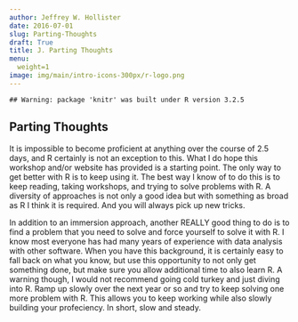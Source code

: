 ```yaml
---
author: Jeffrey W. Hollister
date: 2016-07-01
slug: Parting-Thoughts
draft: True
title: J. Parting Thoughts
menu:
  weight=1
image: img/main/intro-icons-300px/r-logo.png
---
```

    ## Warning: package 'knitr' was built under R version 3.2.5

Parting Thoughts
----------------

It is impossible to become proficient at anything over the course of 2.5 days, and R certainly is not an exception to this. What I do hope this workshop and/or website has provided is a starting point. The only way to get better with R is to keep using it. The best way I know of to do this is to keep reading, taking workshops, and trying to solve problems with R. A diversity of approaches is not only a good idea but with something as broad as R I think it is required. And you will always pick up new tricks.

In addition to an immersion approach, another REALLY good thing to do is to find a problem that you need to solve and force yourself to solve it with R. I know most everyone has had many years of experience with data analysis with other software. When you have this background, it is certainly easy to fall back on what you know, but use this opportunity to not only get something done, but make sure you allow additional time to also learn R. A warning though, I would not recommend going cold turkey and just diving into R. Ramp up slowly over the next year or so and try to keep solving one more problem with R. This allows you to keep working while also slowly building your profeciency. In short, slow and steady.
